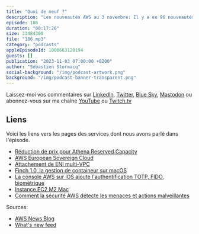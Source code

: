 ```yaml
---
title: "Quoi de neuf ?"
description: "Les nouveautés AWS au 3 novembre: Il y a eu 96 nouveautés ces deux dernières semaines, j'ai retenu pour vous 7 annonces. Dans cet épisode, nous parlons du cloud souverain européen et de nouveautés autour des containers sur macOS. Tant qu'on parle de Mac, il y a un nouveau type d'instance EC2 Mac et des nouveautés de la console AWS sur iPhone. On parle aussi d'une réduction de prix sur Athena, de nouvelles possibilités offertes par VPC et EC2 et je terminerai par une recommendation d'article de blog sur la détection des attaques DDOS."
episode: 186
duration: "00:17:26"
size: 33484300
file: "186.mp3"
category: "podcasts"
appleEpisodeId: 1000663120194
guests: []
publication: "2023-11-03 07:00:00 +0200"
author: "Sébastien Stormacq"
social-background: "/img/podcast-artwork.png"
background: "/img/podcast-banner-transparent.png"
---
```


Laissez-moi vos commentaires sur [LinkedIn](https://www.linkedin.com/in/sebastienstormacq/), [Twitter](https://twitter.com/sebsto), [Blue Sky](https://bsky.app/profile/sebsto.bsky.social), [Mastodon](https://awscommunity.social/@sebsto) ou abonnez-vous sur ma chaîne [YouTube](https://www.youtube.com/sebsto) ou [Twitch.tv](https://www.twitch.tv/sebAWS)

## Liens

Voici les liens vers les pages des services dont nous avons parlé dans l'épisode.

- [Réduction de prix pour Athena Reserved Capacity](https://aws.amazon.com/about-aws/whats-new/2023/10/amazon-athena-one-hour-reservations-provisioned-capacity/)
- [AWS European Sovereign Cloud](https://aws.amazon.com/blogs/aws/in-the-works-aws-european-sovereign-cloud/)
- [Attachement de ENI multi-VPC](https://aws.amazon.com/about-aws/whats-new/2023/10/multi-vpc-eni-attachments/)
- [Finch 1.0, la gestion de containeur sur macOS](https://aws.amazon.com/blogs/opensource/ready-for-flight-announcing-finch-1-0-ga/)
- [La console AWS sur iOS ajoute l'authentification TOTP, FIDO, biométrique](https://aws.amazon.com/about-aws/whats-new/2023/10/aws-console-mobile-app-ios-enhanced-sign-in/)
- [Instance EC2 M2 Mac](https://aws.amazon.com/about-aws/whats-new/2023/10/general-availability-amazon-ec2-m2-mac-instances-mac-os/)
- [Comment la sécurité AWS détecte les menaces et actions malveillantes](https://aws.amazon.com/es/blogs/security/how-aws-threat-intelligence-deters-threat-actors/)

Sources: 

- [AWS News Blog](https://aws.amazon.com/blogs/aws/)
- [What's new feed](https://aws.amazon.com/about-aws/whats-new/2023/)
